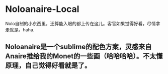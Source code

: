 # Noloanaire-Local
Nolo自制的小东西里，还算能入眼的都上传在这儿。客官如果觉得好看，尽情拿走就是。haha.
<h2> Noloanaire是一个sublime的配色方案，灵感来自Anaire推给我的Monet的一些画（哈哈哈哈）。不太懂原理，自己觉得好看就是了。</h2>
